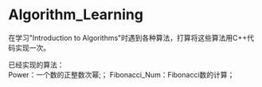 # Algorithm_Learning
在学习"Introduction to Algorithms"时遇到各种算法，打算将这些算法用C++代码实现一次。

已经实现的算法：  
Power：一个数的正整数次幂;；
Fibonacci_Num：Fibonacci数的计算；
